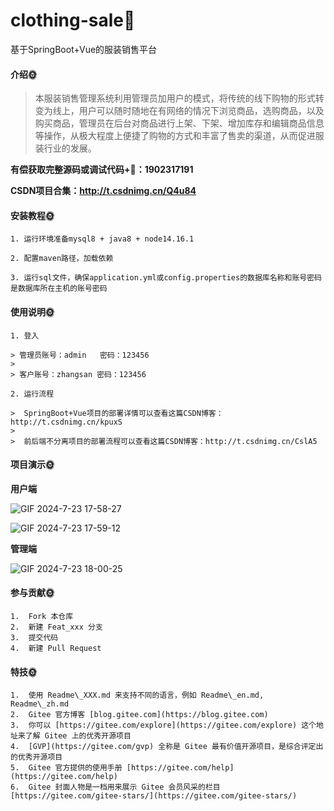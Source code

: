 # clothing-sale🎂
基于SpringBoot+Vue的服装销售平台

#### 介绍🌞

> 本服装销售管理系统利用管理员加用户的模式，将传统的线下购物的形式转变为线上，用户可以随时随地在有网络的情况下浏览商品，选购商品，以及购买商品，管理员在后台对商品进行上架、下架、增加库存和编辑商品信息等操作，从极大程度上便捷了购物的方式和丰富了售卖的渠道，从而促进服装行业的发展。

**有偿获取完整源码或调试代码+🐧：1902317191**

**CSDN项目合集：http://t.csdnimg.cn/Q4u84**

#### 安装教程🌞

    1. 运行环境准备mysql8 + java8 + node14.16.1
    
    2. 配置maven路径，加载依赖
    
    3. 运行sql文件，确保application.yml或config.properties的数据库名称和账号密码是数据库所在主机的账号密码

#### 使用说明🌞

    1. 登入
    
    > 管理员账号：admin	密码：123456
    >
    > 客户账号：zhangsan	密码：123456
    
    2. 运行流程
    
    >  SpringBoot+Vue项目的部署详情可以查看这篇CSDN博客：http://t.csdnimg.cn/kpuxS
    >
    >  前后端不分离项目的部署流程可以查看这篇CSDN博客：http://t.csdnimg.cn/CslA5

#### 项目演示🌞

**用户端**

![GIF 2024-7-23 17-58-27](https://github.com/user-attachments/assets/e6ccd54c-a508-428c-839e-08e597b259fc)


![GIF 2024-7-23 17-59-12](https://github.com/user-attachments/assets/2d799ab8-d1c7-486f-a31a-31d2c3e5a39a)


**管理端**

![GIF 2024-7-23 18-00-25](https://github.com/user-attachments/assets/6fcedf9c-49f5-4b8c-bff4-94c9ff9da418)


#### 参与贡献🌞

    1.  Fork 本仓库
    2.  新建 Feat_xxx 分支
    3.  提交代码
    4.  新建 Pull Request


#### 特技🌞

    1.  使用 Readme\_XXX.md 来支持不同的语言，例如 Readme\_en.md, Readme\_zh.md
    2.  Gitee 官方博客 [blog.gitee.com](https://blog.gitee.com)
    3.  你可以 [https://gitee.com/explore](https://gitee.com/explore) 这个地址来了解 Gitee 上的优秀开源项目
    4.  [GVP](https://gitee.com/gvp) 全称是 Gitee 最有价值开源项目，是综合评定出的优秀开源项目
    5.  Gitee 官方提供的使用手册 [https://gitee.com/help](https://gitee.com/help)
    6.  Gitee 封面人物是一档用来展示 Gitee 会员风采的栏目 [https://gitee.com/gitee-stars/](https://gitee.com/gitee-stars/)

